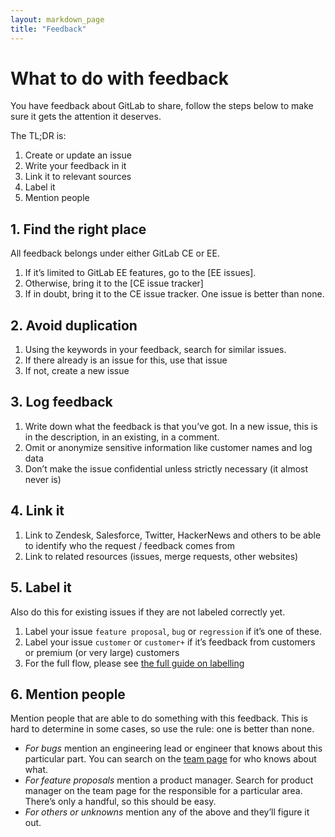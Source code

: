 ```yaml
---
layout: markdown_page
title: "Feedback"
---
```


# What to do with feedback

You have feedback about GitLab to share, follow the steps below to make sure it gets the attention it deserves.

The TL;DR is:

1. Create or update an issue
2. Write your feedback in it
3. Link it to relevant sources
4. Label it
5. Mention people

## 1. Find the right place

All feedback belongs under either GitLab CE or EE.

1. If it’s limited to GitLab EE features, go to the [EE issues].
2. Otherwise, bring it to the [CE issue tracker]
3. If in doubt, bring it to the CE issue tracker. One issue is better than none.

## 2. Avoid duplication

1. Using the keywords in your feedback, search for similar issues.
2. If there already is an issue for this, use that issue
3. If not, create a new issue

## 3. Log feedback

1. Write down what the feedback is that you’ve got. In a new issue, this is in the description, in an existing, in a comment.
2. Omit or anonymize sensitive information like customer names and log data
3. Don’t make the issue confidential unless strictly necessary (it almost never is)

## 4. Link it

1. Link to Zendesk, Salesforce, Twitter, HackerNews and others to be able to identify who the request / feedback comes from
2. Link to related resources (issues, merge requests, other websites)

## 5. Label it

Also do this for existing issues if they are not labeled correctly yet.

1. Label your issue `feature proposal`, `bug` or `regression` if it’s one of these.
2. Label your issue `customer` or `customer+` if it’s feedback from customers or premium (or very large) customers
3. For the full flow, please see [the full guide on labelling](https://about.gitlab.com/handbook/engineering/workflow/#labelling-issues)

## 6. Mention people

Mention people that are able to do something with this feedback. This is hard to determine in some cases, so use the rule: one is better than none.

- *For bugs* mention an engineering lead or engineer that knows about this particular part. You can search on the [team page](/team) for who knows about what.
- *For feature proposals* mention a product manager. Search for product manager on the team page for the responsible for a particular area. There’s only a handful, so this should be easy.
- *For others or unknowns* mention any of the above and they’ll figure it out.
